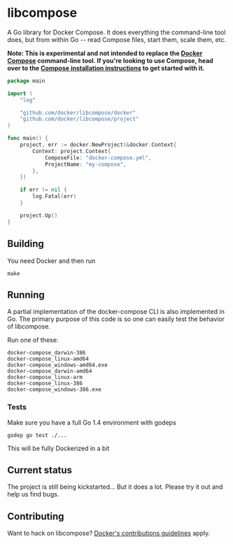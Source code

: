 # libcompose

A Go library for Docker Compose. It does everything the command-line tool does, but from within Go -- read Compose files, start them, scale them, etc.

**Note: This is experimental and not intended to replace the [Docker Compose](https://github.com/docker/compose) command-line tool. If you're looking to use Compose, head over to the [Compose installation instructions](http://docs.docker.com/compose/install/) to get started with it.**

```go
package main

import (
	"log"

	"github.com/docker/libcompose/docker"
	"github.com/docker/libcompose/project"
)

func main() {
	project, err := docker.NewProject(&docker.Context{
		Context: project.Context{
			ComposeFile: "docker-compose.yml",
			ProjectName: "my-compose",
		},
	})

	if err != nil {
		log.Fatal(err)
	}

	project.Up()
}
```

## Building

You need Docker and then run

    make


## Running

A partial implementation of the docker-compose CLI is also implemented in Go. The primary purpose of this code is so one can easily test the behavior of libcompose.

Run one of these:

```
docker-compose_darwin-386
docker-compose_linux-amd64
docker-compose_windows-amd64.exe
docker-compose_darwin-amd64
docker-compose_linux-arm
docker-compose_linux-386
docker-compose_windows-386.exe
```

### Tests

Make sure you have a full Go 1.4 environment with godeps

    godep go test ./...

This will be fully Dockerized in a bit

## Current status

The project is still being kickstarted... But it does a lot.  Please try it out and help us find bugs.

## Contributing

Want to hack on libcompose? [Docker's contributions guidelines](https://github.com/docker/docker/blob/master/CONTRIBUTING.md) apply.
